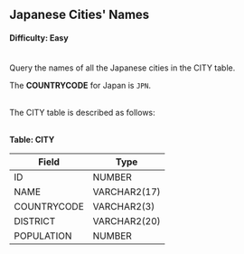 ## Japanese Cities' Names

#### Difficulty: Easy

</br>Query the names of all the Japanese cities in the CITY table.

The **COUNTRYCODE** for Japan is `JPN`.

<br>The CITY table is described as follows:
<br><br>

**Table: CITY**

| Field       | Type         |
| ----------- | ------------ |
| ID          | NUMBER       |
| NAME        | VARCHAR2(17) |
| COUNTRYCODE | VARCHAR2(3)  |
| DISTRICT    | VARCHAR2(20) |
| POPULATION  | NUMBER       |
